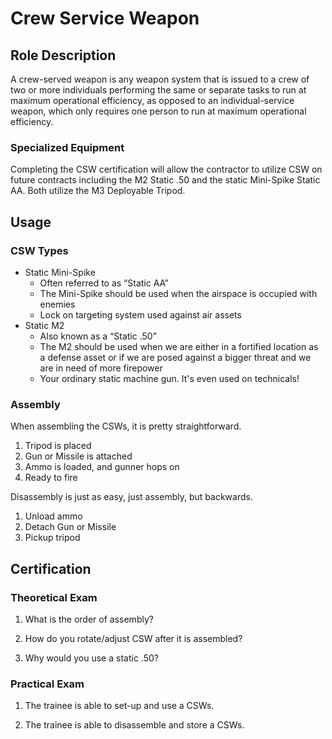 # Crew Service Weapon

## Role Description

A crew-served weapon is any weapon system that is issued to a crew of two or more individuals performing the same or separate tasks to run at maximum operational efficiency, as opposed to an individual-service weapon, which only requires one person to run at maximum operational efficiency.

### Specialized Equipment

Completing the CSW certification will allow the contractor to utilize CSW on future contracts including the M2 Static .50 and the static Mini-Spike Static AA. Both utilize the M3 Deployable Tripod.

## Usage

### CSW Types

- Static Mini-Spike
  - Often referred to as “Static AA”
  - The Mini-Spike should be used when the airspace is occupied with enemies
  - Lock on targeting system used against air assets
- Static M2
  - Also known as a “Static .50”
  - The M2 should be used when we are either in a fortified location as a defense asset or if we are posed against a bigger threat and we are in need of more firepower
  - Your ordinary static machine gun. It's even used on technicals!

### Assembly

When assembling the CSWs, it is pretty straightforward.

1. Tripod is placed
2. Gun or Missile is attached
3. Ammo is loaded, and gunner hops on
4. Ready to fire

Disassembly is just as easy, just assembly, but backwards.

1. Unload ammo
2. Detach Gun or Missile
3. Pickup tripod


## Certification

### Theoretical Exam

1. What is the order of assembly?

2. How do you rotate/adjust CSW after it is assembled?

3. Why would you use a static .50?

### Practical Exam

1. The trainee is able to set-up and use a CSWs.

2. The trainee is able to disassemble and store a CSWs.
